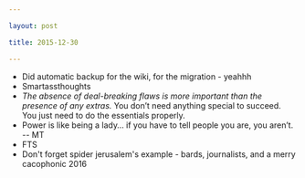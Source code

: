 ```yaml
---

layout: post

title: 2015-12-30

---
```



-   Did automatic backup for the wiki, for the migration - yeahhh
-   Smartassthoughts
-   *The absence of deal-breaking flaws is more important than the
    presence of any extras.* You don’t need anything special to succeed.
    You just need to do the essentials properly.
-   Power is like being a lady… if you have to tell people you are,
    you aren’t. -- MT
-   FTS
-   Don't forget spider jerusalem's example - bards, journalists, and a
    merry cacophonic 2016

